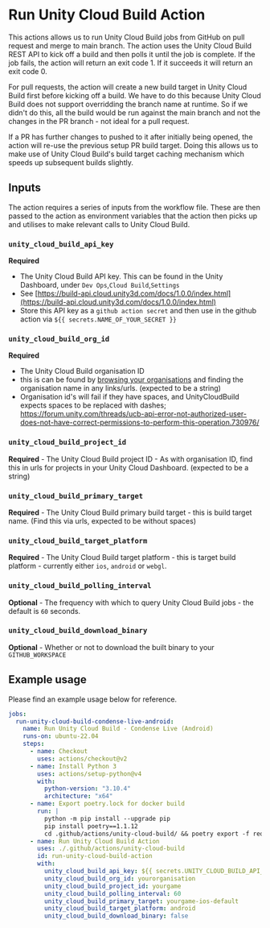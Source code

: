 # Run Unity Cloud Build Action

This actions allows us to run Unity Cloud Build jobs from GitHub on pull request and merge to main branch.
The action uses the Unity Cloud Build REST API to kick off a build and then polls it until the job is complete.
If the job fails, the action will return an exit code 1. If it succeeds it will return an exit code 0.

For pull requests, the action will create a new build target in Unity Cloud Build first before kicking off a build.
We have to do this because Unity Cloud Build does not support overridding the branch name at runtime. So if we didn't
do this, all the build would be run against the main branch and not the changes in the PR branch - not ideal for a pull request.

If a PR has further changes to pushed to it after initially being opened, the action will re-use the previous setup PR build target.
Doing this allows us to make use of Unity Cloud Build's build target caching mechanism which speeds up subsequent builds slightly.

## Inputs

The action requires a series of inputs from the workflow file. These are then passed to the action as environment variables that the
action then picks up and utilises to make relevant calls to Unity Cloud Build.

### `unity_cloud_build_api_key`

**Required**  
- The Unity Cloud Build API key. This can be found in the Unity Dashboard, under `Dev Ops`,`Cloud Build`,`Settings` 
- See [https://build-api.cloud.unity3d.com/docs/1.0.0/index.html](https://build-api.cloud.unity3d.com/docs/1.0.0/index.html)
- Store this API key as a `github action secret` and then use in the github action via `${{ secrets.NAME_OF_YOUR_SECRET }}`

### `unity_cloud_build_org_id`

**Required**  
- The Unity Cloud Build organisation ID 
- this is can be found by [browsing your organisations](https://id.unity.com/en/organizations/) and finding the organisation name in any links/urls. (expected to be a string)
- Organisation id's will fail if they have spaces, and UnityCloudBuild expects spaces to be replaced with dashes; https://forum.unity.com/threads/ucb-api-error-not-authorized-user-does-not-have-correct-permissions-to-perform-this-operation.730976/

### `unity_cloud_build_project_id`

**Required**  - The Unity Cloud Build project ID - As with organisation ID, find this in urls for projects in your Unity Cloud Dashboard. (expected to be a string)

### `unity_cloud_build_primary_target`

**Required**  - The Unity Cloud Build primary build target - this is build target name. (Find this via urls, expected to be without spaces)

### `unity_cloud_build_target_platform`

**Required**  - The Unity Cloud Build target platform - this is target build platform - currently either ``ios``, ``android`` or ``webgl``.

### `unity_cloud_build_polling_interval`

**Optional**  - The frequency with which to query Unity Cloud Build jobs - the default is ``60`` seconds.

### `unity_cloud_build_download_binary`

**Optional** - Whether or not to download the built binary to your ``GITHUB_WORKSPACE``

## Example usage

Please find an example usage below for reference.

```yaml
jobs:
  run-unity-cloud-build-condense-live-android:
    name: Run Unity Cloud Build - Condense Live (Android)
    runs-on: ubuntu-22.04
    steps:
      - name: Checkout
        uses: actions/checkout@v2
      - name: Install Python 3
        uses: actions/setup-python@v4
        with:
          python-version: "3.10.4"
          architecture: "x64"
      - name: Export poetry.lock for docker build
        run: |
          python -m pip install --upgrade pip
          pip install poetry==1.1.12
          cd .github/actions/unity-cloud-build/ && poetry export -f requirements.txt > requirements.txt
      - name: Run Unity Cloud Build Action
        uses: ./.github/actions/unity-cloud-build
        id: run-unity-cloud-build-action
        with:
          unity_cloud_build_api_key: ${{ secrets.UNITY_CLOUD_BUILD_API_KEY }}
          unity_cloud_build_org_id: yourorganisation
          unity_cloud_build_project_id: yourgame
          unity_cloud_build_polling_interval: 60
          unity_cloud_build_primary_target: yourgame-ios-default
          unity_cloud_build_target_platform: android
          unity_cloud_build_download_binary: false
```
